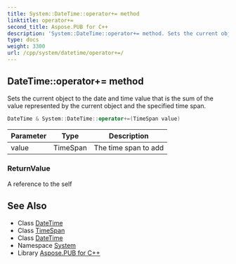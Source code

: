 ```yaml
---
title: System::DateTime::operator+= method
linktitle: operator+=
second_title: Aspose.PUB for C++
description: 'System::DateTime::operator+= method. Sets the current object to the date and time value that is the sum of the value represented by the current object and the specified time span in C++.'
type: docs
weight: 3300
url: /cpp/system/datetime/operator+=/
---
```

## DateTime::operator+= method


Sets the current object to the date and time value that is the sum of the value represented by the current object and the specified time span.

```cpp
DateTime & System::DateTime::operator+=(TimeSpan value)
```


| Parameter | Type | Description |
| --- | --- | --- |
| value | TimeSpan | The time span to add |

### ReturnValue

A reference to the self

## See Also

* Class [DateTime](../)
* Class [TimeSpan](../../timespan/)
* Class [DateTime](../)
* Namespace [System](../../)
* Library [Aspose.PUB for C++](../../../)
